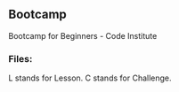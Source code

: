 ## Bootcamp
Bootcamp for Beginners - Code Institute
### Files:
L stands for Lesson. C stands for Challenge.
